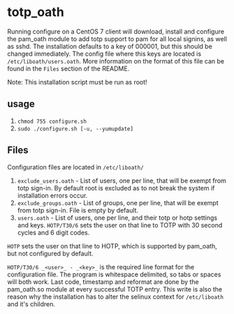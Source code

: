 # totp_oath
Running configure on a CentOS 7 client will download, install and configure the
pam_oath module to add totp support to pam for all local signins, as well as sshd. The installation defaults to a key
of 000001, but this should be changed immediately. The config file where this
keys are located is `/etc/liboath/users.oath`.
More information on the format of this file can be found in the `Files` section
of the README.

Note: This installation script must be run as root!

## usage
1) `chmod 755 configure.sh`
2) `sudo ./configure.sh [-u, --yumupdate]`

## Files
Configuration files are located in `/etc/liboath/`
1) `exclude_users.oath` - List of users, one per line, that will be exempt from
totp sign-in. By default root is excluded as to not break the system if
installation errors occur.
2) `exclude_groups.oath` - List of groups, one per line, that will be exempt
from totp sign-in. File is empty by default.
3) `users.oath` - List of users, one per line, and their totp or hotp settings
and keys. 
`HOTP/T30/6` sets the user on that line to TOTP with 30 second cycles and 6 digit codes.

`HOTP` sets the user on that line to HOTP, which is supported by pam_oath, but
not configured by default.

`HOTP/T30/6 _<user>_ - _<key>_` is the required line format for the
configuration file. The program is whitespace delimited, so tabs or spaces will
both work. Last code, timestamp and reformat are done by the pam_oath.so module
at every successful TOTP entry. This write is also the reason why the
installation has to alter the selinux context for `/etc/liboath` and it's
children. 

